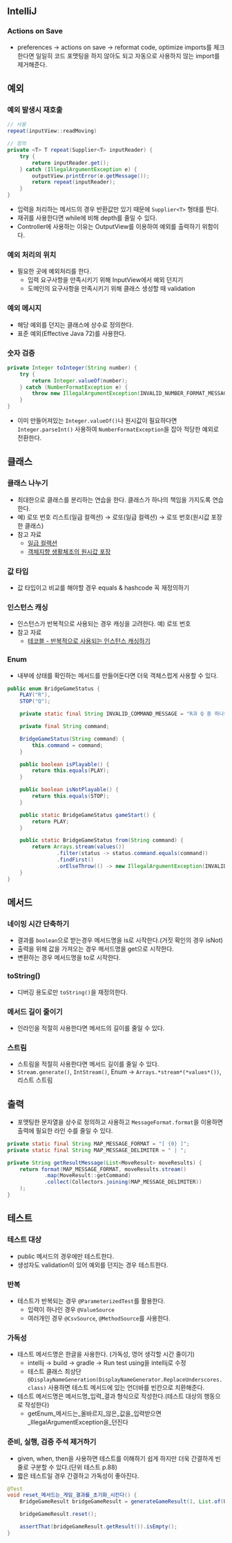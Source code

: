 ## IntelliJ

### Actions on Save

- preferences → actions on save → reformat code, optimize imports를 체크한다면 일일히 코드 포맷팅을 하지 않아도 되고 자동으로 사용하지 않는 import를 제거해준다.

## 예외

### 예외 발생시 재호출

```java
// 사용
repeat(inputView::readMoving)

// 정의
private <T> T repeat(Supplier<T> inputReader) {
    try {
        return inputReader.get();
    } catch (IllegalArgumentException e) {
        outputView.printError(e.getMessage());
        return repeat(inputReader);
    }
}
```

- 입력을 처리하는 메서드의 경우 반환값만 있기 때문에 `Supplier<T>` 형태를 띈다.
- 재귀를 사용한다면 while에 비해 depth를 줄일 수 있다.
- Controller에 사용하는 이유는 OutputView를 이용하여 예외를 출력하기 위함이다.

### 예외 처리의 위치

- 필요한 곳에 예외처리를 한다.
    - 입력 요구사항을 만족시키기 위해 InputView에서 예외 던지기
    - 도메인의 요구사항을 만족시키기 위해 클래스 생성할 때 validation

### 예외 메시지

- 해당 예외를 던지는 클래스에 상수로 정의한다.
- 표준 예외(Effective Java 72)를 사용한다.

### 숫자 검증

```java
private Integer toInteger(String number) {
    try {
        return Integer.valueOf(number);
    } catch (NumberFormatException e) {
        throw new IllegalArgumentException(INVALID_NUMBER_FORMAT_MESSAGE);
    }
}
```

- 이미 만들어져있는 `Integer.valueOf()`나 원시값이 필요하다면 `Integer.parseInt()` 사용하여 `NumberFormatException`을 잡아 적당한 예외로 전환한다.

## 클래스

### 클래스 나누기

- 최대한으로 클래스를 분리하는 연습을 한다. 클래스가 하나의 책임을 가지도록 연습한다.
- 예) 로또 번호 리스트(일급 컬렉션) → 로또(일급 컬렉션) → 로또 번호(원시값 포장한 클래스)
- 참고 자료
    - [일급 컬렉션](https://jojoldu.tistory.com/412)
    - [객체지향 생활체조의 원시값 포장](https://jamie95.tistory.com/99)

### 값 타입

- 값 타입이고 비교를 해야할 경우 equals & hashcode 꼭 재정의하기

### 인스턴스 캐싱

- 인스턴스가 반복적으로 사용되는 경우 캐싱을 고려한다. 예) 로또 번호
- 참고 자료
    - [테코블 - 반복적으로 사용되는 인스턴스 캐싱하기](https://tecoble.techcourse.co.kr/post/2020-06-24-caching-instance/)

### Enum

- 내부에 상태를 확인하는 메서드를 만들어둔다면 더욱 객체스럽게 사용할 수 있다.

```java
public enum BridgeGameStatus {
    PLAY("R"),
    STOP("Q");

    private static final String INVALID_COMMAND_MESSAGE = "R과 Q 중 하나의 값을 입력해주세요.";

    private final String command;

    BridgeGameStatus(String command) {
        this.command = command;
    }

    public boolean isPlayable() {
        return this.equals(PLAY);
    }

    public boolean isNotPlayable() {
        return this.equals(STOP);
    }

    public static BridgeGameStatus gameStart() {
        return PLAY;
    }

    public static BridgeGameStatus from(String command) {
        return Arrays.stream(values())
                .filter(status -> status.command.equals(command))
                .findFirst()
                .orElseThrow(() -> new IllegalArgumentException(INVALID_COMMAND_MESSAGE));
    }
}
```

## 메서드

### 네이밍 시간 단축하기

- 결과를 `boolean`으로 받는경우 메서드명을 is로 시작한다.(거짓 확인의 경우 isNot)
- 출력을 위해 값을 가져오는 경우 메서드명을 get으로 시작한다.
- 변환하는 경우 메서드명을 to로 시작한다.

### toString()

- 디버깅 용도로만 `toString()`을 재정의한다.

### 메서드 길이 줄이기

- 인라인을 적절히 사용한다면 메서드의 길이를 줄일 수 있다.

### 스트림

- 스트림을 적절히 사용한다면 메서드 길이를 줄일 수 있다.
- `Stream.generate()`, `IntStream()`, Enum → `Arrays.*stream*(*values*())`, 리스트 스트림

## 출력

- 포맷팅한 문자열을 상수로 정의하고 사용하고 `MessageFormat.format`을 이용하면 출력에 필요한 라인 수를 줄일 수 있다.

```java
private static final String MAP_MESSAGE_FORMAT = "[ {0} ]";
private static final String MAP_MESSAGE_DELIMITER = " | ";

private String getResultMessage(List<MoveResult> moveResults) {
    return format(MAP_MESSAGE_FORMAT, moveResults.stream()
            .map(MoveResult::getCommand)
            .collect(Collectors.joining(MAP_MESSAGE_DELIMITER))
    );
}
```

## 테스트

### 테스트 대상

- public 메서드의 경우에만 테스트한다.
- 생성자도 validation이 있어 예외를 던지는 경우 테스트한다.

### 반복

- 테스트가 반복되는 경우 `@ParameterizedTest`를 활용한다.
    - 입력이 하나인 경우 `@ValueSource`
    - 여러개인 경우 `@CsvSource`, `@MethodSource`를 사용한다.

### 가독성

- 테스트 메서드명은 한글을 사용한다. (가독성, 영어 생각할 시간 줄이기)
    - intellij → build → gradle → Run test using을 intellij로 수정
    - 테스트 클래스 최상단 `@DisplayNameGeneration(DisplayNameGenerator.ReplaceUnderscores.class)` 사용하면 테스트 메서드에 있는 언더바를 빈칸으로 치환해준다.
- 테스트 메서드명은 메서드명_입력_결과 형식으로 작성한다.(테스트 대상의 행동으로 작성한다)
    - getEnum_메서드는_올바르지_않은_값을_입력받으면_IllegalArgumentException을_던진다

### 준비, 실행, 검증 주석 제거하기

- given, when, then을 사용하면 테스트를 이해하기 쉽게 하지만 더욱 간결하게 빈 줄로 구분할 수 있다.(단위 테스트 p.88)
- 짧은 테스트일 경우 간결하고 가독성이 좋아진다.

```java
@Test
void reset_메서드는_게임_결과를_초기화_시킨다() {
    BridgeGameResult bridgeGameResult = generateGameResult(1, List.of(UP_SUCCESS));

    bridgeGameResult.reset();

    assertThat(bridgeGameResult.getResult()).isEmpty();
}
```